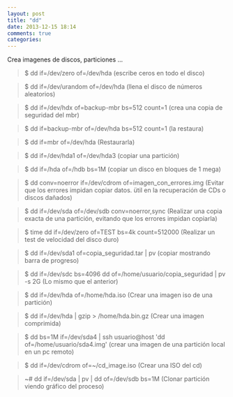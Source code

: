```yaml
---
layout: post
title: "dd"
date: 2013-12-15 18:14
comments: true
categories: 
---
```

Crea imagenes de discos, particiones ...

>$ dd if=/dev/zero of=/dev/hda  (escribe ceros en todo el disco)

>$ dd if=/dev/urandom of=/dev/hda  (llena el disco de números aleatorios)

>$ dd if=/dev/hdx of=backup-mbr bs=512 count=1  (crea una copia de seguridad del mbr)

>$ dd if=backup-mbr of=/dev/hda bs=512 count=1  (la restaura)

>$ dd if=mbr of=/dev/hda (Restaurarla)

>$ dd if=/dev/hda1 of=/dev/hda3 (copiar una partición)

>$ dd if=/hda of=/hdb bs=1M (copiar un disco en bloques de 1 mega)

>$ dd conv=noerror if=/dev/cdrom of=imagen_con_errores.img (Evitar que los errores impidan copiar datos. ütil en la recuperación de CDs o discos dañados)

>$ dd if=/dev/sda of=/dev/sdb conv=noerror,sync (Realizar una copia exacta de una partición, evitando que los errores impidan copiarla)

>$ time dd if=/dev/zero of=TEST bs=4k count=512000  (Realizar un test de velocidad del disco duro)

>$ dd if=/dev/sda1 of=copia_seguridad.tar | pv  (copiar mostrando barra de progreso)

>$ dd if=/dev/sdc bs=4096 dd of=/home/usuario/copia_seguridad | pv -s 2G (Lo mismo que el anterior)

>$ dd if=/dev/hda of=/home/hda.iso (Crear una imagen iso de una partición)

>$ dd if=/dev/hda | gzip > /home/hda.bin.gz (Crear una imagen comprimida)

>$ dd bs=1M if=/dev/sda4 | ssh usuario@host 'dd of=/home/usuario/sda4.img' (crear una imagen de una partición local en un pc remoto)

>$ dd if=/dev/cdrom of=~/cd_image.iso (Crear una ISO del cd)

>~# dd if=/dev/sda | pv | dd of=/dev/sdb bs=1M (Clonar partición viendo gráfico del proceso)

